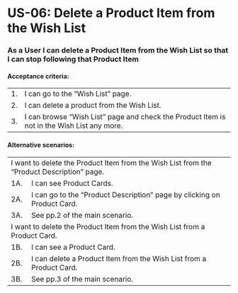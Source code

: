 # US-06:  Delete a Product Item from the Wish List
### As a User I can delete a Product Item from the Wish List so that I can stop following that Product Item

#### **Acceptance criteria:**

<table>
    <tr>
        <td>1.</td>
        <td>I can go to the “Wish List” page.</td>
    </tr>
    <tr>
        <td>2.</td>
        <td>I can delete a product from the Wish List.</td>
    </tr>
    <tr>
        <td>3.</td>
        <td>I can browse “Wish List” page and check the Product Item is not in the Wish List any more.</td>
    </tr>
</table>

#### **Alternative scenarios:**

<table>
    <tr>
        <td colspan="2">I want to delete the Product Item from the Wish List from the “Product Description” page.</td>
    </tr>
    <tr>
        <td>1A.</td>
        <td>I can see Product Cards.</td>
    </tr>
    <tr>
        <td>2A.</td>
        <td>I can go to the “Product Description” page by clicking on Product Card.</td>
    </tr>
    <tr>
        <td>3A.</td>
        <td>See pp.2 of the main scenario.</td>
    </tr>
    <tr>
        <td colspan="2">I want to delete the Product Item from the Wish List from a Product Card.</td>
    </tr>
    <tr>
        <td>1B.</td>
        <td>I can see a Product Card.</td>
    </tr>
    <tr>
        <td>2B.</td>
        <td>I can delete a Product Item from the Wish List from a Product Card.</td>
    </tr>
    <tr>
        <td>3B.</td>
        <td>See pp.3 of the main scenario.</td>
    </tr>
</table>
